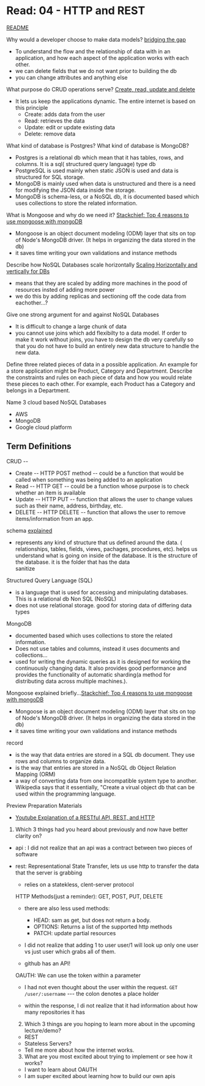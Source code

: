 # Read: 04 - HTTP and REST

[README](/README.md)

Why would a developer choose to make data models? [bridging the gap](https://www.bridging-the-gap.com/3-reasons-to-data-model/)
- To understand the flow and the relationship of data with in an application, and how each aspect of the application works with each other. 
- we can delete fields that we do not want prior to building the db
- you can change attributes and anything else


What purpose do CRUD operations serve? [Create, read, update and delete](https://en.wikipedia.org/wiki/Create,_read,_update_and_delete)
- It lets us keep the applications dynamic. The entire internet is based on this principle
  - Create: adds data from the user 
  - Read: retrieves the data
  - Update: edit or update existing data
  - Delete: remove data


What kind of database is Postgres? What kind of database is MongoDB?
- Postgres is a relational db which mean that it has tables, rows, and columns. It is a sql( structured query language) type db 
- PostgreSQL is used mainly when static JSON is used and data is structured for SQL storage. 
- MongoDB is mainly used when data is unstructured and there is a need for modifying the JSON data inside the storage.
- MongoDB is schema-less, or a NoSQL db, it  is documented based which uses collections to store the related information. 


What is Mongoose and why do we need it?
[Stackchief: Top 4 reasons to use mongoose with mongoDB](https://www.stackchief.com/blog/Top%204%20Reasons%20to%20Use%20Mongoose%20with%20MongoDB)
  - Mongoose is an object document modeling (ODM) layer that sits on top of Node's MongoDB driver. (It helps in organizing the data stored in the db)
  -  it saves time writing your own validations and instance methods


Describe how NoSQL Databases scale horizontally [Scaling Horizontally and vertically for DBs](https://medium.com/@abhinavkorpal/scaling-horizontally-and-vertically-for-databases-a2aef778610c)
- means that they are scaled by adding more machines in the pood of resources insted of adding more power
- we do this by adding replicas and sectioning off the code data from eachother...?


Give one strong argument for and against NoSQL Databases
- It is difficult to change a large chunk of data 
- you cannot use joins which add flexibilty to a data model. If order to make it work without joins, you have to design the db very carefully so that you do not have to build an entirely new data structure to handle the new data. 


Define three related pieces of data in a possible application. An example for a store application might be Product, Category and Department. Describe the constraints and rules on each piece of data and how you would relate these pieces to each other. For example, each Product has a Category and belongs in a Department.

Name 3 cloud based NoSQL Databases
- AWS
- MongoDB
- Google cloud platform



## Term Definitions
<!-- database
data model -->
CRUD -- 
  - Create -- HTTP POST method -- could be a function that would be called when something was being added to an application
  - Read -- HTTP GET -- could be a function whose purpose is to check whether an item is available
  - Update -- HTTP PUT -- function that allows the user to change values such as their name, address, birthday, etc.
  - DELETE -- HTTP DELETE -- function that allows the user to remove items/information from an app. 

schema [explained](https://www.youtube.com/watch?v=3BZz8R7mqu0)
- represents any kind of structure that us defined around the data. ( relationships, tables, fields, views, pachages, procedures, etc).
helps us understand what is going on inside of the database. It is the structure of the database. it is the folder that has the data  
sanitize

Structured Query Language (SQL)
- is a language that is used for accessing and minipulating databases. This is a relational db
Non SQL (NoSQL)
- does not use relational storage. good for storing data of differing data types

MongoDB 
-  documented based which uses collections to store the related information.
- Does not use tables and columns, instead it uses documents and collections... 
- used for writing the dynamic queries as it is designed for working the continuously changing data. It also provides good performance and provides the functionality of automatic sharding(a method for distributing data across multiple machines.).

Mongoose explained briefly...[Stackchief: Top 4 reasons to use mongoose with mongoDB](https://www.stackchief.com/blog/Top%204%20Reasons%20to%20Use%20Mongoose%20with%20MongoDB)
  - Mongoose is an object document modeling (ODM) layer that sits on top of Node's MongoDB driver. (It helps in organizing the data stored in the db)
  -  it saves time writing your own validations and instance methods
  
record
- is the way that data entries are stored in a SQL db
document. They use rows and columns to organize data. 
- is the way that entries are stored in a NoSQL db
Object Relation Mapping (ORM)
- a way of converting data from one incompatible system type to another. Wikipedia says that it essentially, "Create a virual object db that can be used within the programming language. 

Preview Preparation Materials 
- [Youtube Explanation of a RESTful API, REST, and HTTP](https://www.youtube.com/watch?v=Q-BpqyOT3a8&t=28s)

1. Which 3 things had you heard about previously and now have better clarity on?
- api : I did not realize that an api was a contract between two pieces of software
- rest: Representational State Transfer, lets us use http to transfer the data that the server is grabbing
  - relies on a statekless, clent-server protocol

  HTTP Methods(just a reminder): GET, POST, PUT, DELETE
  - there are also less used methods:
    - HEAD: sam as get, but does not return a body. 
    - OPTIONS: Returns a list of the supported http methods
    - PATCH: update partial resources

  - I did not realize that adding 1 to user user/1 will look up only one user vs just user which grabs all of them.
  - github has an API!

  OAUTH: We can use the token within a parameter

  - I had not even thought about the user within the request. ``GET /user/:username`` --- the colon denotes a place holder

  - within the response, I di not realize that it had information about how many repositories it has
  2. Which 3 things are you hoping to learn more about in the upcoming lecture/demo?
  - REST
  - Stateless Servers?
  - Tell me more about how the internet works.


  3. What are you most excited about trying to implement or see how it works?
  - I want to learn about OAUTH
  - I am super excited about learning how to build our own apis